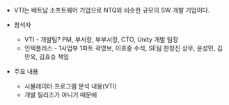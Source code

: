 
- VTI는 베트남 소프트웨어 기업으로 NTQ와 비슷한 규모의 SW 개발 기업이다.

- 참석자
	- VTI - 개발팀? PM, 부서장, 부부서장, CTO, Unity 개발 팀장
	- 인텍플러스 - 1사업부 1파트 곽영보, 이효중 수석, SE팀 한창진 상무, 윤성민, 김민욱, 김효승 책임

- 주요 내용
	- 시뮬레이터 프로그램 분석 내용(VTI)
	- 개발 릴리즈가 아니기 때문에 